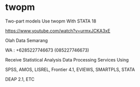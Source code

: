 # twopm
Two-part models Use twopm With STATA 18

https://www.youtube.com/watch?v=urmxJCKA3xE

Olah Data Semarang

WA : +6285227746673 (085227746673)

Receive Statistical Analysis Data Processing Services Using

SPSS, AMOS, LISREL, Frontier 4.1, EVIEWS, SMARTPLS, STATA

DEAP 2.1, ETC
